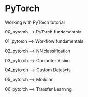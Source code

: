 # PyTorch
Working with PyTorch tutorial

00_pytorch --> PyTorch fundamentals 

01_pytorch --> Workflow fundamentals

02_pytorch --> NN classification

03_pytorch --> Computer Vision

04_pytorch --> Custom Datasets

05_pytorch --> Modular 

06_pytorch --> Transfer Learning 
